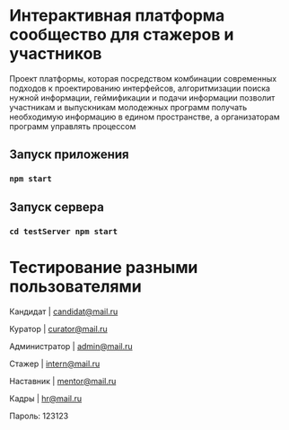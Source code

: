# Интерактивная платформа сообщество для стажеров и участников

Проект платформы, которая посредством комбинации
современных подходов к проектированию интерфейсов, алгоритмизации
поиска нужной информации, геймификации и подачи информации
позволит участникам и выпускникам молодежных программ получать
необходимую информацию в едином пространстве, а организаторам
программ управлять процессом

## Запуск приложения

### `npm start`

## Запуск сервера
### `cd testServer npm start`

# Тестирование разными пользователями

Кандидат  | candidat@mail.ru

Куратор  | curator@mail.ru

Администратор  | admin@mail.ru

Стажер  | intern@mail.ru

Наставник  | mentor@mail.ru

Кадры  | hr@mail.ru

Пароль: 123123
